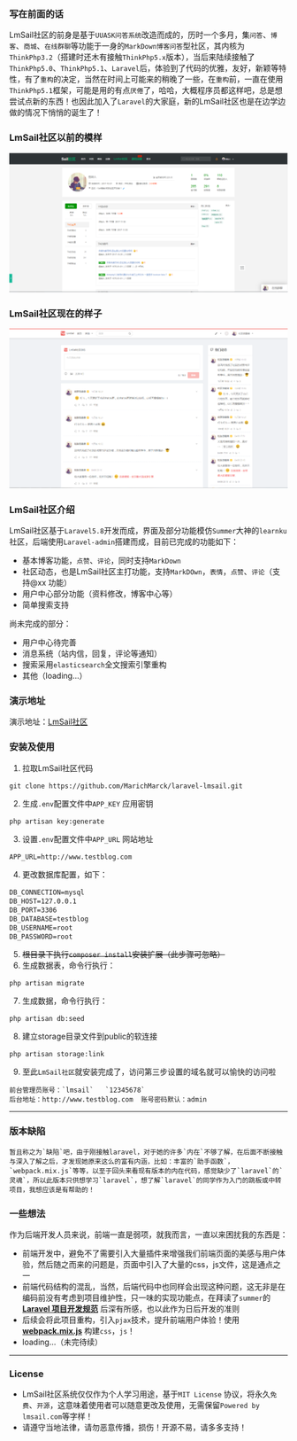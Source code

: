 ### 写在前面的话  

LmSail社区的前身是基于`UUASK问答系统`改造而成的，历时一个多月，集`问答`、`博客`、`商城`、`在线群聊`等功能于一身的`MarkDown博客问答`型社区，其内核为`ThinkPhp3.2`（搭建时还木有接触`ThinkPhp5.x`版本），当后来陆续接触了`ThinkPhp5.0`、`ThinkPhp5.1`、`Laravel`后，体验到了代码的优雅，友好，新颖等特性，有了`重构`的决定，当然在时间上可能来的稍晚了一些，在`重构`前，一直在使用`ThinkPhp5.1`框架，可能是用的有点`厌倦`了，哈哈，大概程序员都这样吧，总是想尝试点新的东西！也因此加入了`Laravel`的大家庭，新的LmSail社区也是在边学边做的情况下悄悄的诞生了！  

### LmSail社区以前的模样  

![LmSail年轻时](https://github.com/MarichMarck/laravel-lmsail/blob/master/preview/old.png)

### LmSail社区现在的样子  

![laravel-lmsail](https://github.com/MarichMarck/laravel-lmsail/blob/master/preview/new.png)

### LmSail社区介绍  
LmSail社区基于`Laravel5.8`开发而成，界面及部分功能模仿`Summer`大神的`learnku`社区，后端使用`Laravel-admin`搭建而成，目前已完成的功能如下：  
* 基本博客功能，`点赞`、`评论`，同时支持`MarkDown`
* 社区动态，也是LmSail社区主打功能，支持`MarkDOwn`，`表情`，`点赞`、`评论`（支持@xx 功能）  
* 用户中心部分功能（资料修改，博客中心等）
* 简单搜索支持

尚未完成的部分：  

* 用户中心待完善
* 消息系统（站内信，回复，评论等通知）
* 搜索采用`elasticsearch`全文搜索引擎重构
* 其他（loading...）  

### 演示地址  

演示地址：[LmSail社区](http://www.lmsail.com)

### 安装及使用  
1. 拉取LmSail社区代码  
```
git clone https://github.com/MarichMarck/laravel-lmsail.git
```
2. 生成`.env`配置文件中`APP_KEY` 应用密钥
```
php artisan key:generate
```
3. 设置`.env`配置文件中`APP_URL` 网站地址
```
APP_URL=http://www.testblog.com
```
4. 更改数据库配置，如下：  
```
DB_CONNECTION=mysql
DB_HOST=127.0.0.1
DB_PORT=3306
DB_DATABASE=testblog
DB_USERNAME=root
DB_PASSWORD=root
```
5. ~~根目录下执行`composer install`安装扩展（此步骤可忽略）~~
6. 生成数据表，命令行执行：
```
php artisan migrate
```
7. 生成数据，命令行执行：
```
php artisan db:seed
```
8. 建立storage目录文件到public的软连接
```
php artisan storage:link 
```
9. 至此`LmSail社区`就安装完成了，访问第三步设置的域名就可以愉快的访问啦
```
前台管理员账号：`lmsail`   `12345678`
后台地址：http://www.testblog.com  账号密码默认：admin  
```

-----


### 版本缺陷  
```
暂且称之为`缺陷`吧，由于刚接触laravel，对于她的许多`内在`不够了解，在后面不断接触与深入了解之后，才发现她原来这么的富有内涵，比如：丰富的`助手函数`，`webpack.mix.js`等等，以至于回头来看现有版本的内在代码，感觉缺少了`laravel`的`灵魂`，所以此版本只供想学习`laravel`，想了解`laravel`的同学作为入门的跳板或中转项目，我想应该是有帮助的！ 
```

### 一些想法  

作为后端开发人员来说，前端一直是弱项，就我而言，一直以来困扰我的东西是：
* 前端开发中，避免不了需要引入大量插件来增强我们前端页面的美感与用户体验，然后随之而来的问题是，页面中引入了大量的css，js文件，这是通点之一
* 前端代码结构的混乱，当然，后端代码中也同样会出现这种问题，这无非是在编码前没有考虑到项目维护性，只一味的实现功能点，在拜读了`summer`的 **[Laravel 项目开发规范](https://learnku.com/docs/laravel-specification/5.5)** 后深有所感，也以此作为日后开发的准则
* 后续会将此项目重构，引入`pjax`技术，提升前端用户体验！使用 **[webpack.mix.js](https://learnku.com/docs/laravel/5.5/mix/1307#plain-css)** 构建`css`，`js`！
* loading...（未完待续）  

-----


### License  

* LmSail社区系统仅仅作为个人学习用途，基于`MIT License` 协议，将永久`免费`、`开源`，这意味着使用者可以随意更改及使用，无需保留`Powered by lmsail.com`等字样！  
* 请遵守当地法律，请勿恶意传播，损伤！开源不易，请多多支持！

